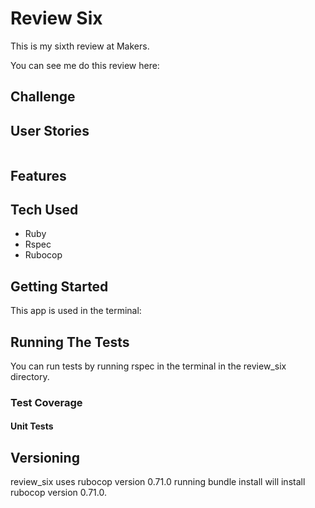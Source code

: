 # Review Six

This is my sixth review at Makers.

You can see me do this review here:



## Challenge

## User Stories

```

```

## Features

## Tech Used

- Ruby
- Rspec
- Rubocop

## Getting Started

This app is used in the terminal:


## Running The Tests

You can run tests by running rspec in the terminal in the review_six directory.

### Test Coverage

#### Unit Tests

## Versioning

review_six uses rubocop version 0.71.0 running bundle install will install rubocop version 0.71.0.
